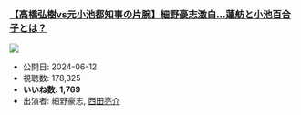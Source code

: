 ### [【高橋弘樹vs元小池都知事の片腕】細野豪志激白…蓮舫と小池百合子とは？](https://www.youtube.com/watch?v=Oy3MsO8fTqs)
[![](https://img.youtube.com/vi/Oy3MsO8fTqs/sddefault.jpg)](https://www.youtube.com/watch?v=Oy3MsO8fTqs)
-   公開日: 2024-06-12
-   視聴数: 178,325
-   **いいね数: 1,769**
-   出演者: 細野豪志, [西田亮介](/rehacq_fan/people/西田亮介 "wikilink")
